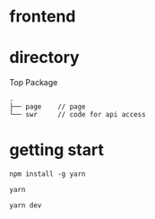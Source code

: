 # frontend

# directory

Top Package
```
.
├── page    // page
└── swr     // code for api access
```

# getting start

```
npm install -g yarn
```

```
yarn
```

```
yarn dev
```